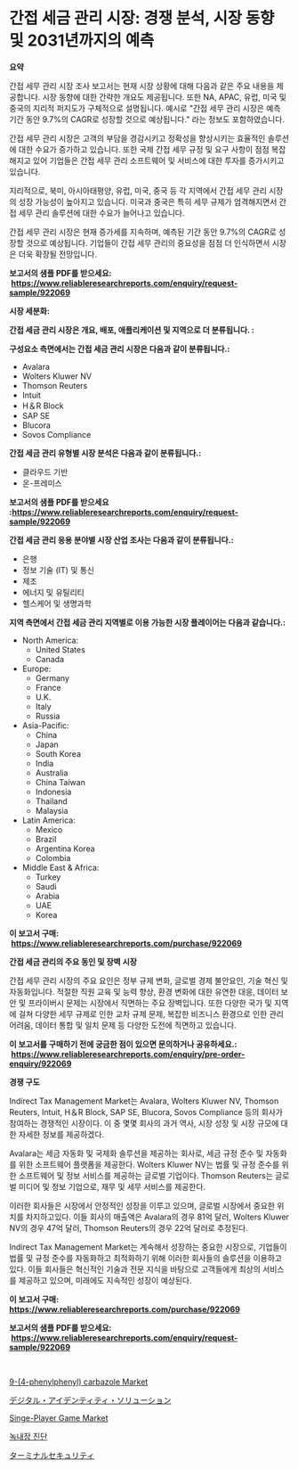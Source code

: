 <p><h1>간접 세금 관리 시장: 경쟁 분석, 시장 동향 및 2031년까지의 예측</h1></p><p><strong>요약</strong></p>
<p><p>간접 세무 관리 시장 조사 보고서는 현재 시장 상황에 대해 다음과 같은 주요 내용을 제공합니다. 시장 동향에 대한 간략한 개요도 제공됩니다. 또한 NA, APAC, 유럽, 미국 및 중국의 지리적 퍼지도가 구체적으로 설명됩니다. 예시로 "간접 세무 관리 시장은 예측 기간 동안 9.7%의 CAGR로 성장할 것으로 예상됩니다." 라는 정보도 포함하였습니다.</p><p>간접 세무 관리 시장은 고객의 부담을 경감시키고 정확성을 향상시키는 효율적인 솔루션에 대한 수요가 증가하고 있습니다. 또한 국제 간접 세무 규정 및 요구 사항이 점점 복잡해지고 있어 기업들은 간접 세무 관리 소프트웨어 및 서비스에 대한 투자를 증가시키고 있습니다.</p><p>지리적으로, 북미, 아시아태평양, 유럽, 미국, 중국 등 각 지역에서 간접 세무 관리 시장의 성장 가능성이 높아지고 있습니다. 미국과 중국은 특히 세무 규제가 엄격해지면서 간접 세무 관리 솔루션에 대한 수요가 늘어나고 있습니다.</p><p>간접 세무 관리 시장은 현재 증가세를 지속하며, 예측된 기간 동안 9.7%의 CAGR로 성장할 것으로 예상됩니다. 기업들이 간접 세무 관리의 중요성을 점점 더 인식하면서 시장은 더욱 확장될 전망입니다.</p></p>
<p><strong>보고서의 샘플 PDF를 받으세요: &nbsp;<a href="https://www.reliableresearchreports.com/enquiry/request-sample/922069">https://www.reliableresearchreports.com/enquiry/request-sample/922069</a></strong></p>
<p><strong>시장 세분화:</strong></p>
<p><strong> 간접 세금 관리 시장은 개요, 배포, 애플리케이션 및 지역으로 더 분류됩니다. :</strong></p>
<p><strong>구성요소 측면에서는 간접 세금 관리 시장은 다음과 같이 분류됩니다.:</strong></p>
<p><ul><li>Avalara</li><li>Wolters Kluwer NV</li><li>Thomson Reuters</li><li>Intuit</li><li>H＆R Block</li><li>SAP SE</li><li>Blucora</li><li>Sovos Compliance</li></ul></p>
<p><strong> 간접 세금 관리 유형별 시장 분석은 다음과 같이 분류됩니다.:</strong></p>
<p><ul><li>클라우드 기반</li><li>온-프레미스</li></ul></p>
<p><strong>보고서의 샘플 PDF를 받으세요 :<a href="https://www.reliableresearchreports.com/enquiry/request-sample/922069">https://www.reliableresearchreports.com/enquiry/request-sample/922069</a></strong></p>
<p><strong> 간접 세금 관리 응용 분야별 시장 산업 조사는 다음과 같이 분류됩니다.:</strong></p>
<p><ul><li>은행</li><li>정보 기술 (IT) 및 통신</li><li>제조</li><li>에너지 및 유틸리티</li><li>헬스케어 및 생명과학</li></ul></p>
<p><strong>지역 측면에서 간접 세금 관리 지역별로 이용 가능한 시장 플레이어는 다음과 같습니다.:</strong></p>
<p><ul>
    <li>
        North America:
        <ul>
            <li>United States</li>
            <li>Canada</li>
        </ul>
    </li>
    <li>
        Europe:
        <ul>
            <li>Germany</li>
            <li>France</li>
            <li>U.K.</li>
            <li>Italy</li>
            <li>Russia</li>
        </ul>
    </li>
    <li>
        Asia-Pacific:
        <ul>
            <li>China</li>
            <li>Japan</li>
            <li>South Korea</li>
            <li>India</li>
            <li>Australia</li>
            <li>China Taiwan</li>
            <li>Indonesia</li>
            <li>Thailand</li>
            <li>Malaysia</li>
        </ul>
    </li>
    <li>
        Latin America:
        <ul>
            <li>Mexico</li>
            <li>Brazil</li>
            <li>Argentina Korea</li>
            <li>Colombia</li>
        </ul>
    </li>
    <li>
        Middle East & Africa:
        <ul>
            <li>Turkey</li>
            <li>Saudi</li>
            <li>Arabia</li>
            <li>UAE</li>
            <li>Korea</li>
        </ul>
    </li>
    </ul></p>
<p><strong>이 보고서 구매: &nbsp;<a href="https://www.reliableresearchreports.com/purchase/922069">https://www.reliableresearchreports.com/purchase/922069</a></strong></p>
<p><strong>간접 세금 관리의 주요 동인 및 장벽 시장</strong></p>
<p><p>간접 세무 관리 시장의 주요 요인은 정부 규제 변화, 글로벌 경제 불안요인, 기술 혁신 및 자동화입니다. 적절한 직원 교육 및 능력 향상, 환경 변화에 대한 유연한 대응, 데이터 보안 및 프라이버시 문제는 시장에서 직면하는 주요 장벽입니다. 또한 다양한 국가 및 지역에 걸쳐 다양한 세무 규제로 인한 교차 규제 문제, 복잡한 비즈니스 환경으로 인한 관리 어려움, 데이터 통합 및 일치 문제 등 다양한 도전에 직면하고 있습니다.</p></p>
<p><strong>이 보고서를 구매하기 전에 궁금한 점이 있으면 문의하거나 공유하세요.: &nbsp;<a href="https://www.reliableresearchreports.com/enquiry/pre-order-enquiry/922069">https://www.reliableresearchreports.com/enquiry/pre-order-enquiry/922069</a></strong></p>
<p><strong>경쟁 구도</strong></p>
<p><p>Indirect Tax Management Market는 Avalara, Wolters Kluwer NV, Thomson Reuters, Intuit, H＆R Block, SAP SE, Blucora, Sovos Compliance 등의 회사가 참여하는 경쟁적인 시장이다. 이 중 몇몇 회사의 과거 역사, 시장 성장 및 시장 규모에 대한 자세한 정보를 제공하겠다.</p><p>Avalara는 세금 자동화 및 국제화 솔루션을 제공하는 회사로, 세금 규정 준수 및 자동화를 위한 소프트웨어 플랫폼을 제공한다. Wolters Kluwer NV는 법률 및 규정 준수를 위한 소프트웨어 및 정보 서비스를 제공하는 글로벌 기업이다. Thomson Reuters는 글로벌 미디어 및 정보 기업으로, 재무 및 세무 서비스를 제공한다.</p><p>이러한 회사들은 시장에서 안정적인 성장을 이루고 있으며, 글로벌 시장에서 중요한 위치를 차지하고있다. 이들 회사의 매출액은 Avalara의 경우 81억 달러, Wolters Kluwer NV의 경우 47억 달러, Thomson Reuters의 경우 22억 달러로 추정된다.</p><p>Indirect Tax Management Market는 계속해서 성장하는 중요한 시장으로, 기업들이 법률 및 규정 준수를 자동화하고 최적화하기 위해 이러한 회사들의 솔루션을 이용하고 있다. 이들 회사들은 혁신적인 기술과 전문 지식을 바탕으로 고객들에게 최상의 서비스를 제공하고 있으며, 미래에도 지속적인 성장이 예상된다.</p></p>
<p><strong>이 보고서 구매: &nbsp; <a href="https://www.reliableresearchreports.com/purchase/922069">https://www.reliableresearchreports.com/purchase/922069</a></strong></p>
<p><strong>보고서의 샘플 PDF를 받으세요: &nbsp;<a href="https://www.reliableresearchreports.com/enquiry/request-sample/922069">https://www.reliableresearchreports.com/enquiry/request-sample/922069</a></strong><strong></strong></p>
<p>&nbsp;</p>
<p><p><a href="https://github.com/mbisetmhermsr/Market-Research-Report-List-1/blob/main/9-4-phenylphenyl-carbazole-market.md">9-(4-phenylphenyl) carbazole Market</a></p><p><a href="https://github.com/mohamedbakry57/Market-Research-Report-List-2/blob/main/9314884182445.md">デジタル・アイデンティティ・ソリューション</a></p><p><a href="https://github.com/zjyglelu/Market-Research-Report-List-1/blob/main/singe-player-game-market.md">Singe-Player Game Market</a></p><p><a href="https://github.com/sougarounis/Market-Research-Report-List-2/blob/main/3219938182432.md">녹내장 진단</a></p><p><a href="https://github.com/lababdou/Market-Research-Report-List-2/blob/main/8569893182446.md">ターミナルセキュリティ</a></p></p>